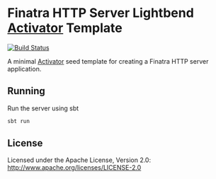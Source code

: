 # Finatra HTTP Server Lightbend [Activator](https://www.lightbend.com/activator/docs) Template

[![Build Status](https://secure.travis-ci.org/twitter/finatra-activator-http-seed.png?branch=master)](http://travis-ci.org/twitter/finatra-activator-http-seed?branch=master)

A minimal [Activator](https://www.lightbend.com/activator/docs) seed template for creating a Finatra HTTP server application.

## Running

Run the server using sbt
```sh
sbt run
```

## License

Licensed under the Apache License, Version 2.0: http://www.apache.org/licenses/LICENSE-2.0
